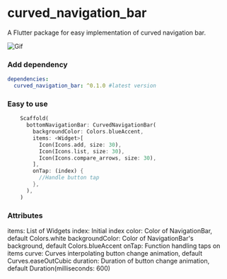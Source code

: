 # curved_navigation_bar

A Flutter package for easy implementation of curved navigation bar. 

![Gif](https://github.com/rafalbednarczuk/curved_navigation_bar/blob/master/example.gif "Fancy Gif")

### Add dependency

```yaml
dependencies:
  curved_navigation_bar: ^0.1.0 #latest version
```

### Easy to use

```dart
    Scaffold(
      bottomNavigationBar: CurvedNavigationBar(
        backgroundColor: Colors.blueAccent,
        items: <Widget>[
          Icon(Icons.add, size: 30),
          Icon(Icons.list, size: 30),
          Icon(Icons.compare_arrows, size: 30),
        ],
        onTap: (index) {
          //Handle button tap
        },
      ),
    )
```

### Attributes

items: List of Widgets
index: Initial index
color: Color of NavigationBar, default Colors.white
backgroundColor: Color of NavigationBar's background, default Colors.blueAccent
onTap: Function handling taps on items
curve: Curves interpolating button change animation, default Curves.easeOutCubic
duration: Duration of button change animation, default Duration(milliseconds: 600)